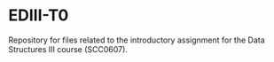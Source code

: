# EDIII-T0
Repository for files related to the introductory assignment for the Data Structures III course (SCC0607).
